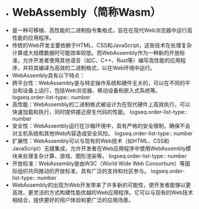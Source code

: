 - # WebAssembly（简称Wasm）
- 是一种可移植、高性能的二进制指令集格式，旨在在现代Web浏览器中运行高性能的应用程序。
- 传统的Web开发主要依赖于HTML、CSS和JavaScript，这些技术在处理复杂计算或大规模数据时可能效率较低。而WebAssembly作为一种新的开放标准，允许开发者使用其他语言（如C、C++、Rust等）编写高性能的应用程序，并将其编译为高效的二进制格式，以在Web环境中运行。
- WebAssembly具有以下特点：
- 跨平台性：WebAssembly是与特定操作系统和硬件无关的，可以在不同的平台和设备上运行，包括Web浏览器、移动设备和嵌入式系统等。
  logseq.order-list-type:: number
- 高性能：WebAssembly的二进制格式被设计为在现代硬件上高效执行，可以快速加载和执行，同时提供接近原生代码的性能。
  logseq.order-list-type:: number
- 安全性：WebAssembly运行在沙箱环境中，具有严格的安全限制，确保不会对主机系统和其他Web内容造成安全风险。
  logseq.order-list-type:: number
- 扩展性：WebAssembly可以与现有的Web技术（如HTML、CSS和JavaScript）无缝集成，允许开发者在Web应用程序中使用WebAssembly模块来处理复杂计算、游戏、图形渲染等。
  logseq.order-list-type:: number
- 开放标准：WebAssembly是由W3C（World Wide Web Consortium）等国际组织共同推动的开放标准，具有广泛的支持和社区参与。
  logseq.order-list-type:: number
- WebAssembly的出现为Web开发带来了许多新的可能性，使开发者能够以更高效、更灵活的方式构建性能优越的Web应用程序。它可以与现有的Web技术相结合，提供更好的用户体验和更广泛的应用场景。